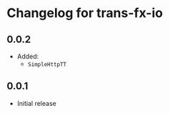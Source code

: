 Changelog for trans-fx-io
=========================

0.0.2
-----

* Added:
    * `SimpleHttpTT`



0.0.1
-----

* Initial release
